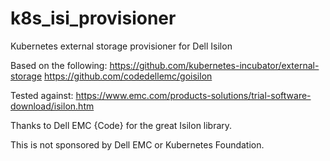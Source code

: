 # k8s_isi_provisioner
Kubernetes external storage provisioner for Dell Isilon

Based on the following:
https://github.com/kubernetes-incubator/external-storage
https://github.com/codedellemc/goisilon


Tested against: 
https://www.emc.com/products-solutions/trial-software-download/isilon.htm

Thanks to Dell EMC {Code} for the great Isilon library.

This is not sponsored by Dell EMC or Kubernetes Foundation. 